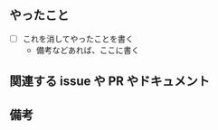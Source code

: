 ## やったこと

<!-- issue の やること との対応を意識して書く -->

- [ ] これを消してやったことを書く
  - 備考などあれば、ここに書く

## 関連する issue や PR やドキュメント

<!-- あれば書く -->

## 備考

<!-- あれば書く -->
